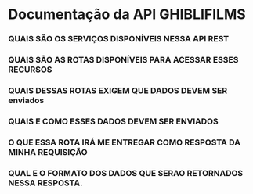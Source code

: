 # Documentação da API GHIBLIFILMS

### QUAIS SÃO OS SERVIÇOS DISPONÍVEIS NESSA API REST

### QUAIS SÃO AS ROTAS DISPONÍVEIS PARA ACESSAR ESSES RECURSOS

### QUAIS DESSAS ROTAS EXIGEM QUE DADOS DEVEM SER enviados

### QUAIS E COMO ESSES DADOS DEVEM SER ENVIADOS

### O QUE ESSA ROTA IRÁ ME ENTREGAR COMO RESPOSTA DA MINHA REQUISIÇÃO

### QUAL E O FORMATO DOS DADOS QUE SERAO RETORNADOS NESSA RESPOSTA.
